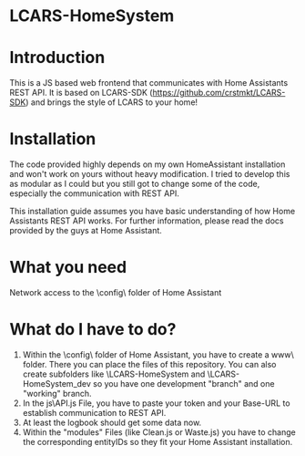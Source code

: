 # LCARS-HomeSystem


# Introduction
This is a JS based web frontend that communicates with Home Assistants REST API. It is based on LCARS-SDK (https://github.com/crstmkt/LCARS-SDK) and brings the style of LCARS to your home!

# Installation
The code provided highly depends on my own HomeAssistant installation and won't work on yours without heavy modification. I tried to develop this as modular as I could but you still got to change some of the code, especially the communication with REST API.

This installation guide assumes you have basic understanding of how Home Assistants REST API works. For further information, please read the docs provided by the guys at Home Assistant.

# What you need
Network access to the \config\ folder of Home Assistant

# What do I have to do?
1. Within the \config\ folder of Home Assistant, you have to create a www\ folder. There you can place the files of this repository. You can also create subfolders like \LCARS-HomeSystem and \LCARS-HomeSystem_dev so you have one development "branch" and one "working" branch. 
2. In the js\API.js File, you have to paste your token and your Base-URL to establish communication to REST API.
3. At least the logbook should get some data now.
4. Within the "modules" Files (like Clean.js or Waste.js) you have to change the corresponding entityIDs so they fit your Home Assistant installation.

